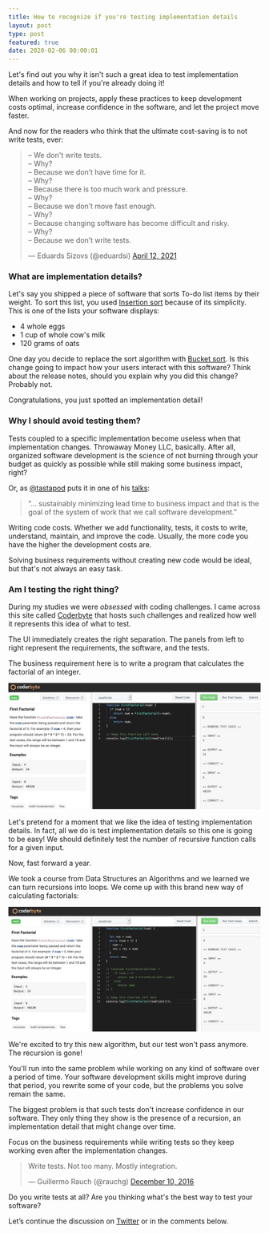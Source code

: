 ```yaml
---
title: How to recognize if you're testing implementation details
layout: post
type: post
featured: true
date: 2020-02-06 00:00:01
---
```


Let's find out you why it isn't such a great idea to test implementation details and how to tell if you're already doing it!

When working on projects, apply these practices to keep development costs optimal, increase confidence in the software, and let the project move faster.

And now for the readers who think that the ultimate cost-saving is to not write tests, ever:

<blockquote class="twitter-tweet"><p lang="en" dir="ltr">– We don&#39;t write tests.<br>– Why?<br>– Because we don’t have time for it.<br>– Why?<br>– Because there is too much work and pressure.<br>– Why?<br>– Because we don’t move fast enough.<br>– Why?<br>– Because changing software has become difficult and risky.<br>– Why?<br>– Because we don’t write tests.</p>&mdash; Eduards Sizovs (@eduardsi) <a href="https://twitter.com/eduardsi/status/1381633331230601221?ref_src=twsrc%5Etfw">April 12, 2021</a></blockquote> <script async src="https://platform.twitter.com/widgets.js" charset="utf-8"></script>

### What are implementation details?

Let's say you shipped a piece of software that sorts To-do list items by their weight.
To sort this list, you used [Insertion sort](https://en.wikipedia.org/wiki/Insertion_sort) because of its simplicity.
This is one of the lists your software displays:

- 4 whole eggs
- 1 cup of whole cow's milk
- 120 grams of oats

One day you decide to replace the sort algorithm with [Bucket sort](https://en.wikipedia.org/wiki/Bucket_sort).
Is this change going to impact how your users interact with this software? Think about the release notes, should you explain why you did this change? Probably not.

Congratulations, you just spotted an implementation detail!

### Why I should avoid testing them?

Tests coupled to a specific implementation become useless when that implementation changes. Throwaway Money LLC, basically. After all, organized software development is the science of not burning through your budget as quickly as possible while still making some business impact, right?

Or, as [@tastapod](https://twitter.com/tastapod) puts it in one of his [talks](https://www.youtube.com/watch?v=4Y0tOi7QWqM):

> ”... sustainably minimizing lead time to business impact and that is the goal of the system of work that we call software development.”

Writing code costs. Whether we add functionality, tests, it costs to write, understand, maintain, and improve the code.
Usually, the more code you have the higher the development costs are.

Solving business requirements without creating new code would be ideal, but that's not always an easy task.

### Am I testing the right thing?

During my studies we were *obsessed* with coding challenges. I came across this site called [Coderbyte](https://coderbyte.com/) that hosts such challenges and realized how well it represents this idea of what to test.

The UI immediately creates the right separation. The panels from left to right represent the requirements, the software, and the tests.

The business requirement here is to write a program that calculates the factorial of an integer.

![Codebite recursion](/assets/posts/images/2020-02-05/recursion.jpg "JavaScript code, calculating the first factorial of an integer with recursion.")

Let's pretend for a moment that we like the idea of testing implementation details. In fact, all we do is test implementation details so this one is going to be easy! We should definitely test the number of recursive function calls for a given input.

Now, fast forward a year.

We took a course from Data Structures an Algorithms and we learned we can turn recursions into loops.
We come up with this brand new way of calculating factorials:

![Codebite loop](/assets/posts/images/2020-02-05/loop.jpg)

We're excited to try this new algorithm, but our test won't pass anymore. The recursion is gone!

You'll run into the same problem while working on any kind of software over a period of time. Your software development skills might improve during that period, you rewrite some of your code, but the problems you solve remain the same.

The biggest problem is that such tests don't increase confidence in our software. They only thing they show is the presence of a recursion, an implementation detail that might change over time.

Focus on the business requirements while writing tests so they keep working even after the implementation changes.

<blockquote class="twitter-tweet"><p lang="en" dir="ltr">Write tests. Not too many. Mostly integration.</p>&mdash; Guillermo Rauch (@rauchg) <a href="https://twitter.com/rauchg/status/807626710350839808?ref_src=twsrc%5Etfw">December 10, 2016</a></blockquote> <script async src="https://platform.twitter.com/widgets.js" charset="utf-8"></script>

Do you write tests at all? Are you thinking what's the best way to test your software?

Let’s continue the discussion on [Twitter](https://twitter.com/akoskm/status/1225367339836878850) or in the comments below.